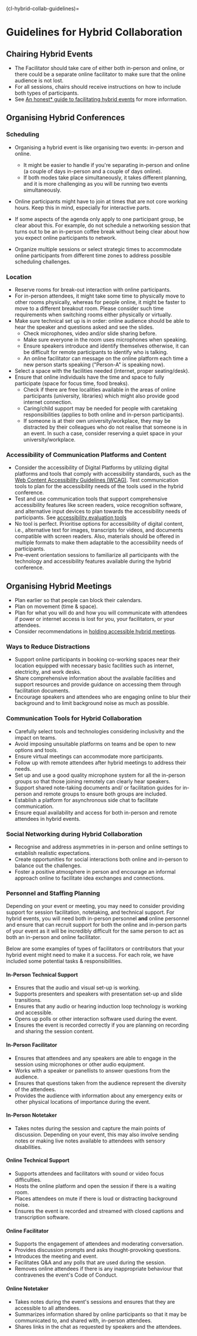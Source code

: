 (cl-hybrid-collab-guidelines)=
# Guidelines for Hybrid Collaboration

## Chairing Hybrid Events
- The Facilitator should take care of either both in-person and online, or there could be a separate online facilitator to make sure that the online audience is not lost.
- For all sessions, chairs should receive instructions on how to include both types of participants.
- See [An honest* guide to facilitating hybrid events](https://www.sessionlab.com/blog/hybrid-events-guide) for more information.

## Organising Hybrid Conferences

### Scheduling

- Organising a hybrid event is like organising two events: in-person and online. 
    - It might be easier to handle if you're separating in-person and online (a couple of days in-person and a couple of days online).
    - If both modes take place simultaneously, it takes different planning, and it is more challenging as you will be running two events simultaneously. 

- Online participants might have to join at times that are not core working hours. Keep this in mind, especially for interactive parts.
- If some aspects of the agenda only apply to one participant group, be clear about this. For example, do not schedule a networking session that turns out to be an in-person coffee break without being clear about how you expect online participants to network.
- Organize multiple sessions or select strategic times to accommodate online participants from different time zones to address possible scheduling challenges.

### Location

- Reserve rooms for break-out interaction with online participants.
- For in-person attendees, it might take some time to physically move to other rooms physically, whereas for people online, it might be faster to move to a different breakout room. Please consider such time requirements when switching rooms either physically or virtually. 
- Make sure technical set up is in order: online audience should be able to hear the speaker and questions asked and see the slides. 
    - Check microphones, video and/or slide sharing before.
    - Make sure everyone in the room uses microphones when speaking.
    - Ensure speakers introduce and identify themselves otherwise, it can be difficult for remote participants to identify who is talking.
    - An online facilitator can message on the online platform each time a new person starts speaking ("Person-A" is speaking now).
- Select a space with the facilities needed (internet, proper seating/desk). 
- Ensure that online individuals have the time and space to fully participate (space for focus time, food breaks).
    - Check if there are free localities available in the areas of online participants (university, libraries) which might also provide good internet connection.
    - Caring/child support may be needed for people with caretaking responsibilities (applies to both online and in-person participants).
    - If someone is at their own university/workplace, they may be distracted by their colleagues who do not realise that someone is in an event. In such a case, consider reserving a quiet space in your university/workplace.
 
### Accessibility of Communication Platforms and Content
- Consider the accessibility of Digital Platforms by  utilizing digital platforms and tools that comply with accessibility standards, such as the [Web Content Accessibility Guidelines (WCAG)](https://www.w3.org/TR/WCAG21/). Test communication tools to plan for the accessibility needs of the tools used in the hybrid conference. 
- Test and use communication tools that support comprehensive accessibility features like screen readers, voice recognition software, and alternative input devices to plan towards the accessibility needs of participants. See [accessibility evaluation tools](https://www.w3.org/TR/WCAG21/](https://www.w3.org/WAI/test-evaluate/tools/list/)) 
- No tool is perfect. Prioritise options for accessibility of digital content, i.e., alternative text for images, transcripts for videos, and documents compatible with screen readers. Also, materials should be offered in multiple formats to make them adaptable to the accessibility needs of participants.
- Pre-event orientation sessions to familiarize all participants with the technology and accessibility features available during the hybrid conference.

## Organising Hybrid Meetings

- Plan earlier so that people can block their calendars.
- Plan on movement (time & space).
- Plan for what you will do and how you will communicate with attendees if power or internet access is lost for you, your facilitators, or your attendees.
- Consider recommendations in [holding accessible hybrid meetings](https://raw.githack.com/w3c/apa/9c9109f52551b42e27f77a61b30415602df39565/remote-meetings/index.html#holding-accessible-hybrid-meetings).

### Ways to Reduce Distractions

- Support online participants in booking co-working spaces near their location equipped with necessary basic facilities such as internet, electricity, and work desks.
- Share comprehensive information about the available facilities and support resources and provide guidance on accessing them through facilitation documents.
- Encourage speakers and attendees who are engaging online to blur their background and to limit background noise as much as possible.

### Communication Tools for Hybrid Collaboration

- Carefully select tools and technologies considering inclusivity and the impact on teams.
- Avoid imposing unsuitable platforms on teams and be open to new options and tools.
- Ensure virtual meetings can accommodate more participants.
- Follow up with remote attendees after hybrid meetings to address their needs.
- Set up and use a good quality microphone system for all the in-person groups so that those joining remotely can clearly hear speakers.
- Support shared note-taking documents and/ or facilitation guides for in-person and remote groups to ensure both groups are included.
- Establish a platform for asynchronous side chat to facilitate communication.
- Ensure equal availability and access for both in-person and remote attendees in hybrid events.

### Social Networking during Hybrid Collaboration

- Recognise and address asymmetries in in-person and online settings to establish realistic expectations.
- Create opportunities for social interactions both online and in-person to balance out the challenges.
- Foster a positive atmosphere in person and encourage an informal approach online to facilitate idea exchanges and connections.

### Personnel and Staffing Planning

Depending on your event or meeting, you may need to consider providing support for session facilitation, notetaking, and technical support. 
For hybrid events, you will need both in-person personnel **and** online personnel and ensure that can recruit support for both the online and in-person parts of your event as it will be incredibly difficult for the same person to act as both an in-person and online facilitator.

Below are some examples of types of facilitators or contributors that your hybrid event might need to make it a success. 
For each role, we have included some potential tasks & responsibilities. 

#### In-Person Technical Support
- Ensures that the audio and visual set-up is working.
- Supports presenters and speakers with presentation set-up and slide transitions.
- Ensures that any audio or hearing induction loop technology is working and accessible.
- Opens up polls or other interaction software used during the event.
- Ensures the event is recorded correctly if you are planning on recording and sharing the session content.

#### In-Person Facilitator
- Ensures that attendees and any speakers are able to engage in the session using microphones or other audio equipment.
- Works with a speaker or panellists to answer questions from the audience.
- Ensures that questions taken from the audience represent the diversity of the attendees.
- Provides the audience with information about any emergency exits or other physical locations of importance during the event.

#### In-Person Notetaker
- Takes notes during the session and capture the main points of discussion.
  Depending on your event, this may also involve sending notes or making live notes available to attendees with sensory disabilities. 

#### Online Technical Support
- Supports attendees and facilitators with sound or video focus difficulties.
- Hosts the online platform and open the session if there is a waiting room.
- Places attendees on mute if there is loud or distracting background noise.
- Ensures the event is recorded and streamed with closed captions and transcription software.

#### Online Facilitator
- Supports the engagement of attendees and moderating conversation.
- Provides discussion prompts and asks thought-provoking questions.
- Introduces the meeting and event.
- Facilitates Q&A and any polls that are used during the session.
- Removes online attendees if there is any inappropriate behaviour that contravenes the event's Code of Conduct.

#### Online Notetaker
- Takes notes during the event's sessions and ensures that they are accessible to all attendees.
- Summarizes information shared by online participants so that it may be communicated to, and shared with, in-person attendees.
- Shares links in the chat as requested by speakers and the attendees.






